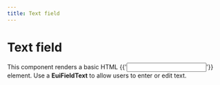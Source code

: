 ```yaml
---
title: Text field
---
```


<EuiPageHeader>
  <EuiPageHeaderSection>
    <EuiTitle @size="l">
      <h1>
        Text field
      </h1>
    </EuiTitle>
  </EuiPageHeaderSection>
</EuiPageHeader>

<EuiSpacer />

<EuiText>
  <p>
    This component renders a basic HTML <EuiCode @language="html">{{'<input type="text">'}}</EuiCode> element.
    Use a <strong>EuiFieldText</strong> to allow users to enter or edit text.
  </p>
</EuiText>
